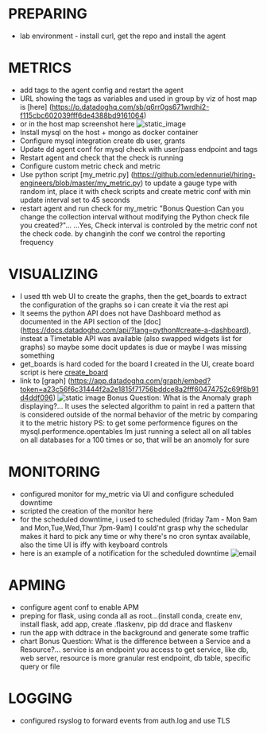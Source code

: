 # PREPARING
 - lab environment - install curl, get the repo and install the agent
# METRICS
 - add tags to the agent config and restart the agent
 - URL showing the tags as variables and used in group by viz of host map is [here] (https://p.datadoghq.com/sb/q6rr0gs671wrdhi2-f115cbc602039fff6de4388bd9161064)
 - or in the host map screenshot here
![static_image](https://github.com/edennuriel/hiring-engineers/blob/master/screenshots/tags-added.png)
 - Install mysql on the host + mongo as docker container
 - Configure mysql integration create db user, grants
 - Update dd agent conf for mysql check with user/pass endpoint and tags
 - Restart agent and check that the check is running
 - Configure custom metric check and metric
 - Use python script [my_metric.py] (https://github.com/edennuriel/hiring-engineers/blob/master/my_metric.py) to update a gauge type with random int, place it with check scripts and create metric conf with min update interval set to 45 seconds
 - restart agent and run check for my_metric
"Bonus Question Can you change the collection interval without modifying the Python check file you created?"...
...Yes, Check interval is controled by the metric conf not the check code. by changinh the conf we control the reporting frequency
# VISUALIZING
 - I used tth web UI to create the graphs, then the get_boards to extract the configuration of the graphs so i can create it via the rest api
 - It seems the python API does not have Dashboard method as documented in the API section of the [doc] (https://docs.datadoghq.com/api/?lang=python#create-a-dashboard), insteat a Timetable API was available (also swapped widgets list for graphs) so maybe some docit updates is due or maybe I was missing something
 - get_boards is hard coded for the board I created in the UI, create board script is here [create_board](https://github.com/edennuriel/hiring-engineers/blob/master/create_board.py)
 - link to [graph] (https://app.datadoghq.com/graph/embed?token=a23c56f6c31444f2a2e1815f71756bddce8a2fff60474752c69f8b91d4ddf096)
![static image](https://github.com/edennuriel/hiring-engineers/blob/master/screenshots/dashboard.png) 
Bonus Question: What is the Anomaly graph displaying?... It uses the selected algorithm to paint in red a pattern that is considered outside of the normal behavior of the metric by comparing it to the metric history
PS:  to get some performence figures on the mysql.performence.opentables Im just running a select all on all tables on all databases for a 100 times or so, that will be an anomoly for sure
# MONITORING
 - configured monitor for my_metric via UI and configure scheduled downtime
 - scripted the creation of the monitor here 
 - for the scheduled downtime, i used to scheduled (friday 7am - Mon 9am and Mon,Tue,Wed,Thur 7pm-9am) I could'nt grasp why the schedular makes it hard to pick any time or why there's no cron syntax available, also the time UI is iffy with keyboard controls
 - here is an example of a notification for the scheduled downtime
![email](https://github.com/edennuriel/hiring-engineers/blob/master/screenshots/downtime-email.png)
# APMING
 - configure agent conf to enable APM
 - preping for flask, using conda all as root...(install conda, create env, install flask, add app, create .flaskenv, pip dd drace and flaskenv
 - run the app with ddtrace in the background and generate some traffic
 - chart 
Bonus Question: What is the difference between a Service and a Resource?... service is an endpoint you access to get service, like db, web server, resource is more granular rest endpoint, db table, specific query or file
# LOGGING
 - configured rsyslog to forward events from auth.log and use TLS

